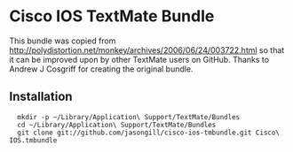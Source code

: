Cisco IOS TextMate Bundle
=========================

This bundle was copied from http://polydistortion.net/monkey/archives/2006/06/24/003722.html so that it can be improved upon by other TextMate users on GitHub. Thanks to Andrew J Cosgriff for creating the original bundle.

Installation
------------
````
  mkdir -p ~/Library/Application\ Support/TextMate/Bundles
  cd ~/Library/Application\ Support/TextMate/Bundles
  git clone git://github.com/jasongill/cisco-ios-tmbundle.git Cisco\ IOS.tmbundle
````